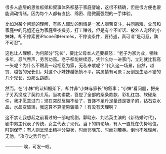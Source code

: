 很多人底层的思维框架和叙事体系都基于家庭譬喻，这很不精确，但是很方便也很能调动情绪。因为每个人都有直接、绵密、隐微而强烈的一手体验。

比如对某个问题的理解，有些人调动的剧情是一家人艰苦奋斗，共同患难，父母和家庭中的兄姐还在为家庭昼夜操劳，打工赚钱，但是有个不听话、被外人宠坏的小妹妹，却不停索要iPhone和Hermès，不停谈条件，要待遇，真可谓“是可忍，孰不可忍”。

这也让人理解，为何部分“兄长”，要比父母本人还要暴怒：“老子为家为业，牺牲多年，忍气吞声，劳苦功高。老子都能继续忍，凭什么你一进家门，立刻就比我高一头呢？为什么不跟我一起相忍为家，无私奉献呢？”代入这一场景，自然，越穷、越苦的兄长们，对这个小妹妹越愤愤不平，实属情有可原；反倒是生活不错的几个兄长，没那么跳脚。

然而，在“小妹”的认知框架下，却并非“小妹与家长”的叙事；“小妹”看问题，把亲子关系换成了契约关系。当初讲数，答应了全部的条条款款、彩礼红包、软硬条件，我才愿意过门；现在突然反悔不给了，首饰不足斤足量还是银子的，钻石变水晶，水晶变玻璃，我这算不算渣男骗婚？！有没有天理啊？

这不禁让我想起之前看过的一部电视剧，郭晓东、刘若英主演的《新结婚时代》，剧中男主代表了传统，女主代表了现代。当下的舆论场，有人一直处在优势地位，时刻保守；有人则呈现出精神分裂状，时而郭晓东、时而刘若英。倒也不难理解，无他，“攻守之势异也”。

———— 唉，可发一叹。
